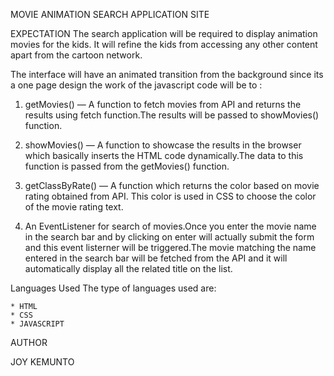 MOVIE ANIMATION SEARCH APPLICATION SITE

EXPECTATION
The search application will be required to display animation movies for the kids. It will refine the kids from accessing any other content apart from the cartoon network.


The interface will have an animated transition from the background since its a one page design
the work of the javascript code will be to :


1. getMovies() — A function to fetch movies from API and returns the results using fetch function.The results will be passed to showMovies() function.

2. showMovies() — A function to showcase the results in the browser which basically inserts the HTML code dynamically.The data to this function is passed from the getMovies() function.

3. getClassByRate() — A function which returns the color based on movie rating obtained from API. This color is used in CSS to choose the color of the movie rating text.

4. An EventListener for search of movies.Once you enter the movie name in the search bar and by clicking on enter will actually submit the form and this event listerner will be triggered.The movie matching the name entered in the search bar will be fetched from the API and it will automatically display all the related title on the list.

Languages Used
The type of languages used are:

    * HTML
    * CSS
    * JAVASCRIPT

AUTHOR

JOY KEMUNTO

